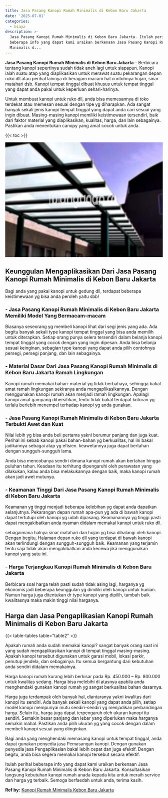 ```yaml
---
title: Jasa Pasang Kanopi Rumah Minimalis di Kebon Baru Jakarta
date: '2025-07-01'
categories:
  - biaya
description: >-
  Jasa Pasang Kanopi Rumah Minimalis di Kebon Baru Jakarta. Itulah perihal
  beberapa info yang dapat kami uraikan berkenaan Jasa Pasang Kanopi Rumah
  Minimalis d...
---
```


**Jasa Pasang Kanopi Rumah Minimalis di Kebon Baru Jakarta** – Berbicara tentang kanopi sepertinya sudah tidak aneh lagi untuk siapapun. Kanopi ialah suatu atap yang diaplikasikan untuk merawat suatu pekarangan depan ruko dll atau perihal lainnya dr beragam macam hal contohnya hujan, sinar matahari dsb. Kanopi tempat tinggal dibuat khusus untuk tempat tinggal yang dapat anda pakai untuk keperluan sehari-harinya.

Untuk membuat kanopi untuk ruko dll, anda bisa memesannya di toko terdekat atau memesan sesuai dengan tipe yg diharapkan. Ada sangat banyak sekali jenis kanopi tempat tinggal yang dapat anda cari sesuai yang ingin dibuat. Masing-masing kanopi memiliki keistimewaan tersendiri, baik dari faktor material yang diaplikasikan, kualitas, harga, dan lain sebagainya. Pastikan anda menentukan canopy yang amat cocok untuk anda.

{{< toc >}}

![Jasa Pasang Kanopi Rumah Minimalis di Kebon Baru Jakarta](/images/harga-kanopi-minimalis-07.png)

## Keunggulan Mengaplikasikan Dari Jasa Pasang Kanopi Rumah Minimalis di Kebon Baru Jakarta

Bagi anda yang pakai kanopi untuk gedung dll, terdapat beberapa keistimewaan yg bisa anda peroleh yaitu sbb!

### \- Jasa Pasang Kanopi Rumah Minimalis di Kebon Baru Jakarta Memiliki Model Yang Bermacam-macam

Biasanya seseorang yg membeli kanopi lihat dari segi jenis yang ada. Ada begitu banyak sekali type kanopi tempat tinggal yang bisa anda memilih untuk diterapkan. Setiap orang punya selera tersendiri dalam belanja kanopi tempat tinggal yang cocok dengan yang ingin dipesan. Anda bisa belanja sesuai keinginan, sebagian type kanopi yang dapat anda pilih contohnya persegi, persegi panjang, dan lain sebagainya.

### \- Material Dasar Dari Jasa Pasang Kanopi Rumah Minimalis di Kebon Baru Jakarta Ramah Lingkungan

Kanopi rumah memakai bahan-material yg tidak berbahaya, sehingga bakal amat ramah lingkungan sekiranya anda mengaplikasikannya. Dengan menggunakan kanopi rumah akan menjadi ramah lingkungan. Apalagi kanopi amat gampang dibersihkan, tentu tidak bakal terdapat kotoran yg terlalu berlebih menempel terhadap kanopi yg anda gunakan.

### \- Jasa Pasang Kanopi Rumah Minimalis di Kebon Baru Jakarta Terbukti Awet dan Kuat

Nilai lebih yg bisa anda beli pertama yakni berumur panjang dan juga kuat. Perihal ini sebab kanopi pakai bahan-bahan yg berkualitas, hal ini bakal jadikannya sebagai atap yg efisien. keawetannya juga dapat bertahan dengan sungguh-sungguh lama.

Anda bisa mencobanya sendiri dimana kanopi rumah akan bertahan hingga puluhan tahun. Keadaan itu terhitung dipengaruhi oleh perawatan yang dilakukan, kalau anda bisa melakukannya dengan baik, maka kanopi rumah akan jadi awet mutunya.

### \- Keamanan Tinggi Dari Jasa Pasang Kanopi Rumah Minimalis di Kebon Baru Jakarta

Keamanan yg tinggi menjadi beberapa kelebihan yg dapat anda dapatkan selanjutnya. Pekarangan depan rumah apa-pun yg ada di bawah kanopi dapat tertutupi oleh kanopi yg udah dipasang. Keamanannya yg tinggi pasti dapat mengakibatkan anda nyaman didalam memakai kanopi untuk ruko dll.

sebagaimana halnya sinar matahari dan hujan yg bisa dihalangi oleh kanopi. Dengan begitu, Halaman depan ruko dll yang terdapat di bawah kanopi akan terlindungi dengan sungguh-sungguh baik. Keamanan yang terjamin tentu saja tidak akan mengakibatkan anda kecewa jika menggunakan kanopi yang satu ini.

### \- Harga Terjangkau Kanopi Rumah Minimalis di Kebon Baru Jakarta

Berbicara soal harga telah pasti sudah tidak asing lagi, harganya yg ekonomis jadi beberapa keunggulan yg dimiliki oleh kanopi untuk hunian. Namun harga juga ditentukan dr type kanopi yang dipilih, tambah baik kwalitasnya maka makin tinggi nilai harganya.

## Harga dan Jasa Pengaplikasian Kanopi Rumah Minimalis di Kebon Baru Jakarta

{{< table-tables table="table2" >}}

Apakah rumah anda sudah memakai kanopi? sangat banyak orang saat ini yang sudah mengaplikasikan kanopi di tempat tinggal masing-masing. Apakah kanopi tersebut digunakan untuk garasi mobil, lokasi parkir, penutup jendela, dan sebagainya. Itu semua bergantung dari kebutuhan anda sendiri didalam memakainya.

Harga kanopi rumah kurang lebih berkisar pada Rp. 450.000 – Rp. 800.000 untuk kwalitas sedang. Harga bisa melebihi di atasnya apabila anda menghendaki gunakan kanopi rumah yg sangat berkualitas bahan dasarnya.

Harga juga terdampak oleh banyak hal, diantaranya yakni kwalitas dari kanopi itu sendiri. Ada banyak sekali kanopi yang dapat anda pilih, setiap model kanopi mempunyai mutu sendiri-sendiri yg menjadikan perbandingan harga. Selain itu, harga juga dapat terpengaruh oleh ukuran kanopi itu sendiri. Semakin besar panjang dan lebar yang diperlukan maka harganya semakin mahal. Pastikan anda pilih ukuran yg yang cocok dengan dalam membeli kanopi sesuai yang diinginkan.

Bagi anda yang menghendaki memasang kanopi untuk tempat tinggal, anda dapat gunakan penyedia jasa Pemasangan kanopi. Dengan gunakan penyedia jasa Pengaplikasian bakal lebih cepat dan juga efektif. Dengan begitu, anda bisa segera memakai kanopi tersebut secara efektif.

Itulah perihal beberapa info yang dapat kami uraikan berkenaan Jasa Pasang Kanopi Rumah Minimalis di Kebon Baru Jakarta. Konsultasikan langsung kebutuhan kanopi rumah anada kepada kita untuk meraih service dan harga yg terbaik. Semoga berfaedah untuk anda, terima kasih.

**Ref by:**  [Kanopi Rumah Minimalis Kebon Baru Jakarta](https://id.wikipedia.org/wiki/Kanopi)

